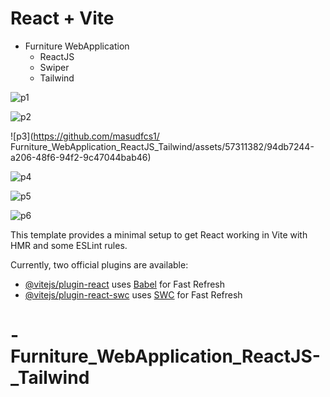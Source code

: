 # React + Vite

- Furniture WebApplication
  - ReactJS
  - Swiper
  - Tailwind

![p1](https://github.com/masudfcs1/Furniture_WebApplication_ReactJS_Tailwind/assets/57311382/c5584b12-1871-4f9d-b927-0da7cab9daf2)

![p2](https://github.com/masudfcs1/Furniture_WebApplication_ReactJS_Tailwind/assets/57311382/8663194a-27e0-4ff3-a69b-a36b69177f11)

![p3](https://github.com/masudfcs1/
Furniture_WebApplication_ReactJS_Tailwind/assets/57311382/94db7244-a206-48f6-94f2-9c47044bab46)

![p4](https://github.com/masudfcs1/Furniture_WebApplication_ReactJS_Tailwind/assets/57311382/3acbff87-e7df-4fd0-8218-141efd23efbf)

![p5](https://github.com/masudfcs1/Furniture_WebApplication_ReactJS_Tailwind/assets/57311382/f4d39c5b-0821-474d-8a6e-32353131cb6a)

![p6](https://github.com/masudfcs1/Furniture_WebApplication_ReactJS_Tailwind/assets/57311382/03721a75-ac96-440c-86d6-c8ad9114144f)

This template provides a minimal setup to get React working in Vite with HMR and some ESLint rules.

Currently, two official plugins are available:

- [@vitejs/plugin-react](https://github.com/vitejs/vite-plugin-react/blob/main/packages/plugin-react/README.md) uses [Babel](https://babeljs.io/) for Fast Refresh
- [@vitejs/plugin-react-swc](https://github.com/vitejs/vite-plugin-react-swc) uses [SWC](https://swc.rs/) for Fast Refresh

# -Furniture_WebApplication_ReactJS-\_Tailwind

